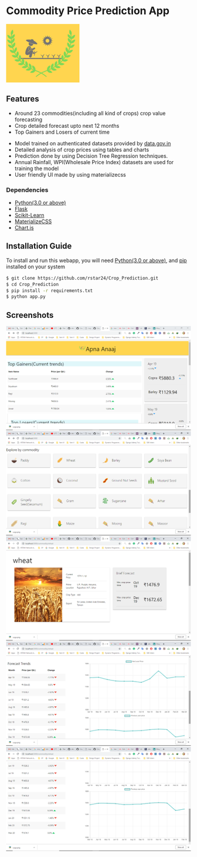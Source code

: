 # Commodity Price Prediction App
[![ApnaAnaaj](https://github.com/rstar24/Crop_Prediction/blob/master/static/ApnaAnaajLogo.png)](https://github.com/rstar24/Crop_Prediction)

## Features
  - Around 23 commodities(including all kind of crops) crop value forecasting
  - Crop detailed forecast upto next 12 months
  - Top Gainers and Losers of current time
  <!-- - Crop price prediction with 93-95% accuracy -->
  - Model trained on authenticated datasets provided by [data.gov.in](https://data.gov.in)
  - Detailed analysis of crop prices using tables and charts
  - Prediction done by using Decision Tree Regression techniques.
  - Annual Rainfall, WPI(Wholesale Price Index) datasets are used for training the model
  - User friendly UI made by using materializecss
 
### Dependencies
* [Python(3.0 or above)](https://www.python.org/)
* [Flask](http://flask.pocoo.org/)
* [Scikit-Learn](https://scikit-learn.org/)
* [MaterializeCSS](https://materializecss.com/)
* [Chart.js](https://www.chartjs.org/)

## Installation Guide
To install and run this webapp, you will need [Python(3.0 or above)](https://www.python.org/), and [pip](https://pypi.org/project/pip/) installed on your system
```sh
$ git clone https://github.com/rstar24/Crop_Prediction.git
$ cd Crop_Prediction
$ pip install -r requirements.txt
$ python app.py
```

## Screenshots
[![ApnaAnaaj](https://github.com/rstar24/Crop_Prediction/blob/master/static/Screenshot%20(23).png)](https://github.com/rstar24/Crop_Prediction)
[![ApnaAnaaj](https://github.com/rstar24/Crop_Prediction/blob/master/static/Screenshot%20(24).png)](https://github.com/rstar24/Crop_Prediction)
[![ApnaAnaaj](https://github.com/rstar24/Crop_Prediction/blob/master/static/Screenshot%20(25).png)](https://github.com/rstar24/Crop_Prediction)
[![ApnaAnaaj](https://github.com/rstar24/Crop_Prediction/blob/master/static/Screenshot%20(26).png)](https://github.com/rstar24/Crop_Prediction)
[![ApnaAnaaj](https://github.com/rstar24/Crop_Prediction/blob/master/static/Screenshot%20(27).png)](https://github.com/rstar24/Crop_Prediction)


